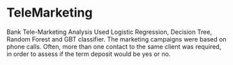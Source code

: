 # TeleMarketing
Bank Tele-Marketing Analysis
Used Logistic Regression, Decision Tree, Random Forest and GBT classifier. The marketing campaigns were based on phone calls. Often, more than one contact to the same client was required, in order to assess if the term deposit would be yes or no.
